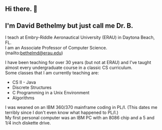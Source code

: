 ## Hi there. 👋
## I'm David Bethelmy but just call me Dr. B.

I teach at Embry-Riddle Aeronautical University (ERAU) in Daytona Beach, FL.<br>
I am an Associate Professor of Computer Science. (mailto:bethelmd@erau.edu)<br>
<p>
I have been teaching for over 30 years (but not at ERAU) and I've taught almost every undergraduate course in a classic CS curriculum.<br>
Some classes that I am currently teaching are:
<ul>
<li>CS II - Java</li>
<li>Discrete Structures</li>
<li>C Programming in a Unix Environment</li>
<li>Algorithms</li>
</ul>
</p>
<p>
I was weaned on an IBM 360/370 mainframe coding in PL/I. (This dates me terribly since I don't even know what happened to PL/I.)<br>
My first personal computer was an IBM PC with an 8086 chip and a 5 and 1/4 inch diskette drive.
</p>

